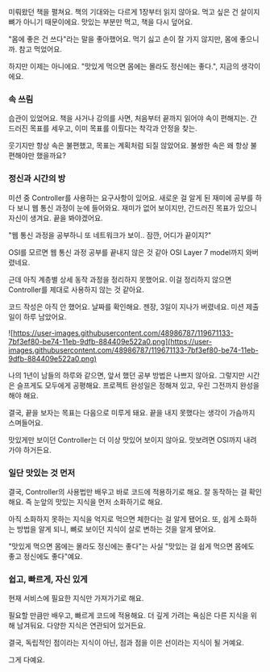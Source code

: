 미뤄왔던 책을 펼쳐요. 책의 기대와는 다르게 1장부터 읽지 않아요. 먹고 싶은 건 살이지 뼈가 아니기 때문이에요. 맛있는 부분만 먹고, 책을 다시 덮어요.

"몸에 좋은 건 쓰다"라는 말을 좋아했어요. 먹기 싫고 손이 잘 가지 않지만, 몸에 좋으니까. 참고 먹었어요.

하지만 이제는 아니에요. "맛있게 먹으면 몸에는 몰라도 정신에는 좋다.", 지금의 생각이에요.

### 속 쓰림

습관이 있었어요. 책을 사거나 강의를 사면, 처음부터 끝까지 읽어야 속이 편해지는. 간드러진 목표를 세우고, 이미 목표를 이뤘다는 착각과 안정을 찾는.

웃기지만 항상 속은 불편했고, 목표는 계획처럼 되질 않았어요. 불쌍한 속은 왜 항상 불편해야만 했을까요?

### 정신과 시간의 방

미션 중 Controller를 사용하는 요구사항이 있어요. 새로운 걸 알게 된 재미에 공부를 하다 보니 웹 통신 과정이 눈에 들어와요. 재미가 없어 보이지만, 간드러진 목표가 있으니 자신이 생겨요. 끝을 봐야겠어요.

"웹 통신 과정을 공부하니 또 네트워크가 보이.. 잠깐, 어디가 끝이지?"

OSI를 모르면 웹 통신 과정 공부를 끝내지 않은 것 같아 OSI Layer 7 model까지 와버렸네요.

근데 아직 계층별 상세 동작 과정을 정리하지 못했어요. 이걸 정리하지 않으면 Controller를 제대로 사용하지 않는 것 같아요.

코드 작성은 아직 안 했어요. 날짜를 확인해요. 젠장, 3일이 지나가 버렸네요. 미션 제출일이 하루 남았어요.

![https://user-images.githubusercontent.com/48986787/119671133-7bf3ef80-be74-11eb-9dfb-884409e522a0.png](https://user-images.githubusercontent.com/48986787/119671133-7bf3ef80-be74-11eb-9dfb-884409e522a0.png)

나의 1년이 남들의 하루와 같으면, 앞서 했던 공부 방법은 나쁘지 않아요. 그렇지만 시간은 슬프게도 모두에게 공평해요. 프로젝트 완성일은 정해져 있고, 우린 그전까지 완성을 해야 해요.

결국, 끝을 보자는 목표는 다음으로 미루게 돼요. 끝을 내지 못했다는 생각이 가슴까지 스며들어요.

맛있게만 보이던 Controller는 더 이상 맛있어 보이지 않아요. 맛보려면 OSI까지 내려가야 하거든요.

### 일단 맛있는 것 먼저

결국, Controller의 사용법만 배우고 바로 코드에 적용하기로 해요. 잘 동작하는 걸 확인해요. 즉 눈앞의 맛있는 지식을 먼저 소화하기로 해요.

아직 소화하지 못하는 지식을 억지로 먹으면 체한다는 걸 알게 됐어요. 또, 쉽게 소화하는 방법을 알게 되니, 뼈로 보이던 지식이 살로 변하는 것을 알게 됐어요.

"맛있게 먹으면 몸에는 몰라도 정신에는 좋다"는 사실 "맛있는 걸 쉽게 먹으면 몸에도 좋고 정신에도 좋다"예요.

### 쉽고, 빠르게, 자신 있게

현재 서비스에 필요한 지식만 가져가기로 해요.

필요할 만큼만 배우고, 빠르게 코드에 적용해요. 더 깊게 가려는 욕심은 다른 지식을 위해 남겨둬요. 다양한 지식은 연관되어 있거든요.

결국, 독립적인 점이라는 지식이 아닌, 점과 점을 이은 선이라는 지식이 될 거예요.

그게 다예요.